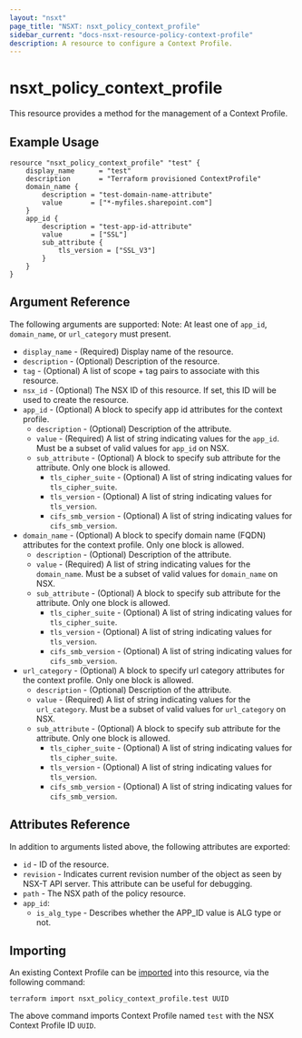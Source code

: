 ```yaml
---
layout: "nsxt"
page_title: "NSXT: nsxt_policy_context_profile"
sidebar_current: "docs-nsxt-resource-policy-context-profile"
description: A resource to configure a Context Profile.
---
```


# nsxt_policy_context_profile

This resource provides a method for the management of a Context Profile.
 
## Example Usage

```hcl
resource "nsxt_policy_context_profile" "test" {
    display_name      = "test"
    description       = "Terraform provisioned ContextProfile"
    domain_name {
        description = "test-domain-name-attribute"
        value       = ["*-myfiles.sharepoint.com"]
    }
    app_id {
        description = "test-app-id-attribute"
        value       = ["SSL"]
        sub_attribute {
            tls_version = ["SSL_V3"]
        }
    }
}

```

## Argument Reference

The following arguments are supported:
Note: At least one of `app_id`, `domain_name`, or `url_category` must present.

* `display_name` - (Required) Display name of the resource.
* `description` - (Optional) Description of the resource.
* `tag` - (Optional) A list of scope + tag pairs to associate with this resource.
* `nsx_id` - (Optional) The NSX ID of this resource. If set, this ID will be used to create the resource.
* `app_id` - (Optional) A block to specify app id attributes for the context profile. 
  * `description` - (Optional) Description of the attribute.
  * `value` - (Required) A list of string indicating values for the `app_id`. Must be a subset of valid values for `app_id` on NSX.
  * `sub_attribute` - (Optional) A block to specify sub attribute for the attribute. Only one block is allowed.
    * `tls_cipher_suite` - (Optional) A list of string indicating values for `tls_cipher_suite`.
    * `tls_version` - (Optional) A list of string indicating values for `tls_version`.
    * `cifs_smb_version` - (Optional) A list of string indicating values for `cifs_smb_version`.
* `domain_name` - (Optional) A block to specify domain name (FQDN) attributes for the context profile. Only one block is allowed.
  * `description` - (Optional) Description of the attribute.
  * `value` - (Required) A list of string indicating values for the `domain_name`. Must be a subset of valid values for `domain_name` on NSX.
  * `sub_attribute` - (Optional) A block to specify sub attribute for the attribute. Only one block is allowed.
    * `tls_cipher_suite` - (Optional) A list of string indicating values for `tls_cipher_suite`.
    * `tls_version` - (Optional) A list of string indicating values for `tls_version`.
    * `cifs_smb_version` - (Optional) A list of string indicating values for `cifs_smb_version`.
* `url_category` - (Optional) A block to specify url category attributes for the context profile. Only one block is allowed.
  * `description` - (Optional) Description of the attribute.
  * `value` - (Required) A list of string indicating values for the `url_category`. Must be a subset of valid values for `url_category` on NSX.
  * `sub_attribute` - (Optional) A block to specify sub attribute for the attribute. Only one block is allowed.
    * `tls_cipher_suite` - (Optional) A list of string indicating values for `tls_cipher_suite`.
    * `tls_version` - (Optional) A list of string indicating values for `tls_version`.
    * `cifs_smb_version` - (Optional) A list of string indicating values for `cifs_smb_version`.
 
## Attributes Reference

In addition to arguments listed above, the following attributes are exported:

* `id` - ID of the resource.
* `revision` - Indicates current revision number of the object as seen by NSX-T API server. This attribute can be useful for debugging.
* `path` - The NSX path of the policy resource.
* `app_id`:
  * `is_alg_type` - Describes whether the APP_ID value is ALG type or not.

## Importing

An existing Context Profile can be [imported][docs-import] into this resource, via the following command:

[docs-import]: /docs/import/index.html

```
terraform import nsxt_policy_context_profile.test UUID
```

The above command imports Context Profile named `test` with the NSX Context Profile ID `UUID`.
